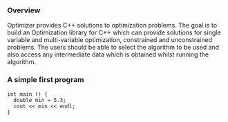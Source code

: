 ### Overview

Optimizer provides C++ solutions to optimization problems.  The goal is to build an Optimization library for C++ which can provide solutions for single variable and multi-variable optimization, constrained and unconstrained problems. The users should be able to select the algorithm to be used and also access any intermediate data which is obtained whilst running the algorithm.

### A simple first program

```
int main () {
  double min = 5.3;
  cout << min << endl;
}
```
